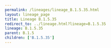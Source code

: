 ```yaml
---
permalink: /lineages/lineage_B.1.5.35.html
layout: lineage_page
title: Lineage B.1.5.35
redirect_to: ../lineage.html?lineage=B.1.5.35
lineage: B.1.5.35
parent: B.1.5
children: ['B.1.5.35']
---
```

